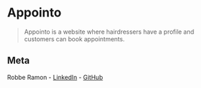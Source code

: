 # Appointo

> Appointo is a website where hairdressers have a profile and customers can book appointments.

## Meta
Robbe Ramon - 
[LinkedIn](https://www.linkedin.com/in/robberamon/) - 
[GitHub](https://github.com/RobbeRamon)